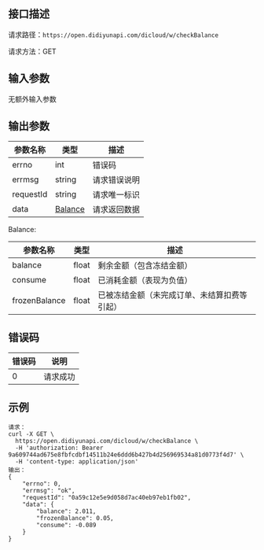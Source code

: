 ## 接口描述
请求路径：`https://open.didiyunapi.com/dicloud/w/checkBalance`

请求方法：GET

## 输入参数
无额外输入参数

## 输出参数
|参数名称  | 类型 | 描述|
|--------|-----|-----|
|errno | int  |错误码 |
|errmsg|string|请求错误说明	|
|requestId |string|请求唯一标识 |
|data | [Balance](#balance)	 | 请求返回数据 | 

<span id="balance"></span>
Balance:

|参数名称  | 类型 | 描述 |
| -------- | ----- | ----- |
| balance | float| 剩余金额（包含冻结金额） |
| consume | float| 已消耗金额（表现为负值） |
| frozenBalance | float | 已被冻结金额（未完成订单、未结算扣费等引起）|

## 错误码
|错误码 | 说明    |
|------|--------|
| 0    | 请求成功  |

## 示例

```
请求：
curl -X GET \
  https://open.didiyunapi.com/dicloud/w/checkBalance \
  -H 'authorization: Bearer 9a609744ad675e8fbfcdbf14511b24e6ddd6b427b4d256969534a81d0773f4d7' \
  -H 'content-type: application/json' 
输出：
{
    "errno": 0,
    "errmsg": "ok",
    "requestId": "0a59c12e5e9d058d7ac40eb97eb1fb02",
    "data": {
        "balance": 2.011,
        "frozenBalance": 0.05,
        "consume": -0.089
    }
}
```
